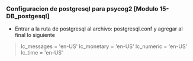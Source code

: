 
### Configuracion de postgresql para psycog2 [Modulo 15-DB_postgesql]

- Entrar a la ruta de postgresql al archivo: postgresql.conf y agregar al final lo siguiente
> lc_messages = 'en-US'
> lc_monetary = 'en-US'
> lc_numeric = 'en-US'
> lc_time = 'en-US'